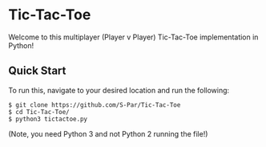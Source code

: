 # Tic-Tac-Toe
Welcome to this multiplayer (Player v Player) Tic-Tac-Toe implementation in Python!
## Quick Start
To run this, navigate to your desired location and run the following:
```console
$ git clone https://github.com/S-Par/Tic-Tac-Toe
$ cd Tic-Tac-Toe/
$ python3 tictactoe.py
```
(Note, you need Python 3 and not Python 2 running the file!)
